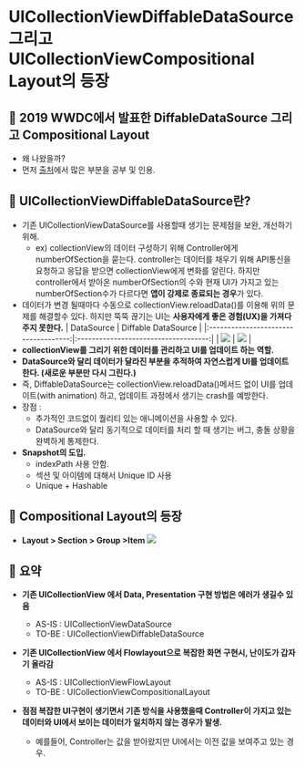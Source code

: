 # UICollectionViewDiffableDataSource 그리고 UICollectionViewCompositional Layout의 등장

## 🍎 2019 WWDC에서 발표한 DiffableDataSource 그리고 Compositional Layout
- 왜 나왔을까?
- 먼저 [출처](https://velog.io/@ellyheetov/UI-Diffable-Data-Source)에서 많은 부분을 공부 및 인용.
## 🍎 UICollectionViewDiffableDataSource란?
- 기존 UICollectionViewDataSource를 사용할때 생기는 문제점을 보완, 개선하기 위해.
    - ex) collectionView의 데이터 구성하기 위해 Controller에게 numberOfSection을 묻는다. controller는 데이터를 채우기 위해 API통신을 요청하고 응답을 받으면 collectionView에게 변화를 알린다. 하지만 controller에서 받아온 numberOfSection의 수와 현재 UI가 가지고 있는 numberOfSection수가 다르다면 **앱이 강제로 종료되는 경우**가 있다.
- 데이터가 변경 될때마다 수동으로 collectionView.reloadData()를 이용해 위의 문제를 해결할수 있다. 하지만 뚝뚝 끊기는 UI는 **사용자에게 좋은 경험(UX)을 가져다 주지 못한다.**
    |              DataSource              |         Diffable DataSource          |
    |:------------------------------------:|:------------------------------------:|
    | ![](https://i.imgur.com/HbPwdJe.gif) | ![](https://i.imgur.com/AM0I71f.gif) |
- **collectionView를 그리기 위한 데이터를 관리하고 UI를 업데이트 하는 역할.**
- **DataSource와 달리 데이터가 달라진 부분을 추적하여 자연스럽게 UI를 업데이트 한다. (새로운 부분만 다시 그린다.)**
- 즉, DiffableDataSource는 collectionView.reloadData()메서드 없이 UI를 업데이트(with animation) 하고, 업데이트 과정에서 생기는 crash를 예방한다.
- 장점 :
    - 추가적인 코드없이 퀄리티 있는 애니메이션을 사용할 수 있다.
    - DataSource와 달리 동기적으로 데이터를 처리 할 때 생기는 버그, 충돌 상황을 완벽하게 통제한다.
- **Snapshot의 도입.**
    - indexPath 사용 안함.
    - 섹션 및 아이템에 대해서 Unique ID 사용
    - Unique + Hashable
## 🍎 Compositional Layout의 등장
- **Layout > Section > Group >Item**
![](https://i.imgur.com/UmMXBDU.png)


## 🍎 요약
- **기존 UICollectionView 에서 Data, Presentation 구현 방법은 에러가 생길수 있음**
    - AS-IS : UICollectionViewDataSource
    - TO-BE : UICollectionViewDiffableDataSource

- **기존 UICollectionView 에서 Flowlayout으로 복잡한 화면 구현시, 난이도가 갑자기 올라감**
    - AS-IS : UICollectionViewFlowLayout
    - TO-BE : UICollectionViewCompositionalLayout


- **점점 복잡한 UI구현이 생기면서 기존 방식을 사용했을때 Controller이 가지고 있는 데이터와 UI에서 보이는 데이터가 일치하지 않는 경우가 발생.**
    - 예를들어, Controller는 값을 받아왔지만 UI에서는 이전 값을 보여주고 있는 경우.
